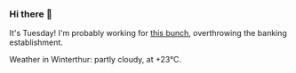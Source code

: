 ### Hi there :wave:

It's Tuesday! I'm probably working for [this bunch](https://github.com/kohofinancial), overthrowing the banking establishment.

Weather in Winterthur: partly cloudy, at +23°C.
